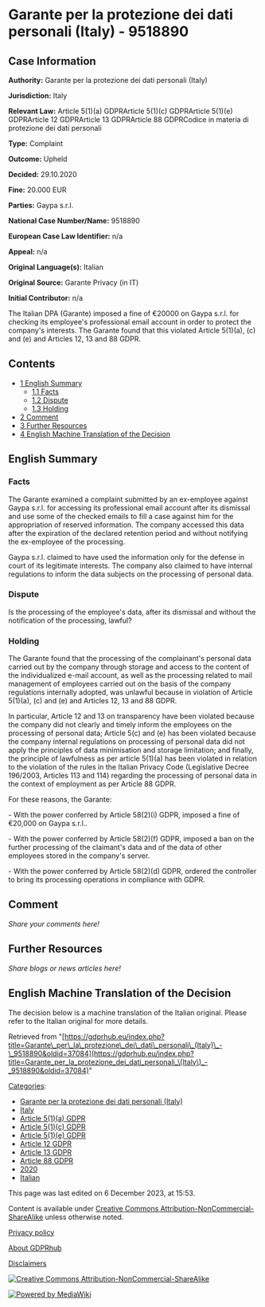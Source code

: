 # Garante per la protezione dei dati personali (Italy) - 9518890

## Case Information

**Authority:** Garante per la protezione dei dati personali (Italy)

**Jurisdiction:** Italy

**Relevant Law:** Article 5(1)(a) GDPRArticle 5(1)(c) GDPRArticle 5(1)(e) GDPRArticle 12 GDPRArticle 13 GDPRArticle 88 GDPRCodice in materia di protezione dei dati personali

**Type:** Complaint

**Outcome:** Upheld

**Decided:** 29.10.2020

**Fine:** 20.000 EUR

**Parties:** Gaypa s.r.l.

**National Case Number/Name:** 9518890

**European Case Law Identifier:** n/a

**Appeal:** n/a

**Original Language(s):** Italian

**Original Source:** Garante Privacy (in IT)

**Initial Contributor:** n/a

The Italian DPA (Garante) imposed a fine of €20000 on Gaypa s.r.l. for checking its employee's professional email account in order to protect the company's interests. The Garante found that this violated Article 5(1)(a), (c) and (e) and Articles 12, 13 and 88 GDPR.

## Contents

*   [1 English Summary](#English_Summary)
    *   [1.1 Facts](#Facts)
    *   [1.2 Dispute](#Dispute)
    *   [1.3 Holding](#Holding)
*   [2 Comment](#Comment)
*   [3 Further Resources](#Further_Resources)
*   [4 English Machine Translation of the Decision](#English_Machine_Translation_of_the_Decision)

## English Summary

### Facts

The Garante examined a complaint submitted by an ex-employee against Gaypa s.r.l. for accessing its professional email account after its dismissal and use some of the checked emails to fill a case against him for the appropriation of reserved information. The company accessed this data after the expiration of the declared retention period and without notifying the ex-employee of the processing.

Gaypa s.r.l. claimed to have used the information only for the defense in court of its legitimate interests. The company also claimed to have internal regulations to inform the data subjects on the processing of personal data.

### Dispute

Is the processing of the employee's data, after its dismissal and without the notification of the processing, lawful?

### Holding

The Garante found that the processing of the complainant's personal data carried out by the company through storage and access to the content of the individualized e-mail account, as well as the processing related to mail management of employees carried out on the basis of the company regulations internally adopted, was unlawful because in violation of Article 5(1)(a), (c) and (e) and Articles 12, 13 and 88 GDPR.

In particular, Article 12 and 13 on transparency have been violated because the company did not clearly and timely inform the employees on the processing of personal data; Article 5(c) and (e) has been violated because the company internal regulations on processing of personal data did not apply the principles of data minimisation and storage limitation; and finally, the principle of lawfulness as per article 5(1)(a) has been violated in relation to the violation of the rules in the Italian Privacy Code (Legislative Decree 196/2003, Articles 113 and 114) regarding the processing of personal data in the context of employment as per Article 88 GDPR.

For these reasons, the Garante:

\- With the power conferred by Article 58(2)(i) GDPR, imposed a fine of €20,000 on Gaypa s.r.l..

\- With the power conferred by Article 58(2)(f) GDPR, imposed a ban on the further processing of the claimant's data and of the data of other employees stored in the company's server.

\- With the power conferred by Article 58(2)(d) GDPR, ordered the controller to bring its processing operations in compliance with GDPR.

## Comment

_Share your comments here!_

## Further Resources

_Share blogs or news articles here!_

## English Machine Translation of the Decision

The decision below is a machine translation of the Italian original. Please refer to the Italian original for more details.

Retrieved from "[https://gdprhub.eu/index.php?title=Garante\_per\_la\_protezione\_dei\_dati\_personali\_(Italy)\_-\_9518890&oldid=37084](https://gdprhub.eu/index.php?title=Garante_per_la_protezione_dei_dati_personali_\(Italy\)_-_9518890&oldid=37084)"

[Categories](/index.php?title=Special:Categories "Special:Categories"):

*   [Garante per la protezione dei dati personali (Italy)](/index.php?title=Category:Garante_per_la_protezione_dei_dati_personali_\(Italy\) "Category:Garante per la protezione dei dati personali (Italy)")
*   [Italy](/index.php?title=Category:Italy "Category:Italy")
*   [Article 5(1)(a) GDPR](/index.php?title=Category:Article_5\(1\)\(a\)_GDPR "Category:Article 5(1)(a) GDPR")
*   [Article 5(1)(c) GDPR](/index.php?title=Category:Article_5\(1\)\(c\)_GDPR "Category:Article 5(1)(c) GDPR")
*   [Article 5(1)(e) GDPR](/index.php?title=Category:Article_5\(1\)\(e\)_GDPR "Category:Article 5(1)(e) GDPR")
*   [Article 12 GDPR](/index.php?title=Category:Article_12_GDPR "Category:Article 12 GDPR")
*   [Article 13 GDPR](/index.php?title=Category:Article_13_GDPR "Category:Article 13 GDPR")
*   [Article 88 GDPR](/index.php?title=Category:Article_88_GDPR "Category:Article 88 GDPR")
*   [2020](/index.php?title=Category:2020 "Category:2020")
*   [Italian](/index.php?title=Category:Italian "Category:Italian")

This page was last edited on 6 December 2023, at 15:53.

Content is available under [Creative Commons Attribution-NonCommercial-ShareAlike](https://creativecommons.org/licenses/by-nc-sa/4.0/) unless otherwise noted.

[Privacy policy](/index.php?title=GDPRhub:Privacy_policy)

[About GDPRhub](/index.php?title=GDPRhub:About)

[Disclaimers](/index.php?title=GDPRhub:General_disclaimer)

[![Creative Commons Attribution-NonCommercial-ShareAlike](/resources/assets/licenses/cc-by-nc-sa.png)](https://creativecommons.org/licenses/by-nc-sa/4.0/)

[![Powered by MediaWiki](/resources/assets/poweredby_mediawiki_88x31.png)](https://www.mediawiki.org/)